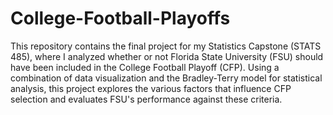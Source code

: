 # College-Football-Playoffs
This repository contains the final project for my Statistics Capstone (STATS 485), where I analyzed whether or not Florida State University (FSU) should have been included in the College Football Playoff (CFP). Using a combination of data visualization and the Bradley-Terry model for statistical analysis, this project explores the various factors that influence CFP selection and evaluates FSU's performance against these criteria.
